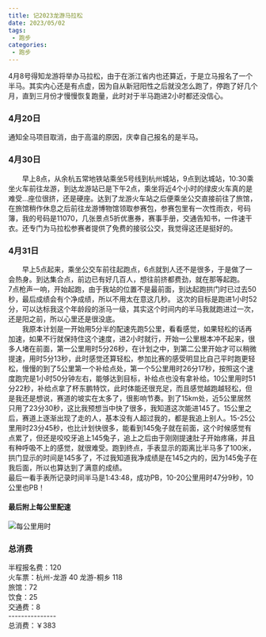 ```yaml
---
title: 记2023龙游马拉松
date: 2023/05/02
tags: 
 - 跑步
categories:
 - 跑步
---
```


4月8号得知龙游将举办马拉松，由于在浙江省内也还算近，于是立马报名了一个半马。其实内心还是有点虚，因为自从新冠阳性之后就没怎么跑了，停跑了好几个月，直到三月份才慢慢恢复跑量，此时对于半马跑进2小时都还没信心。
### 4月20日
通知全马项目取消，由于高温的原因，庆幸自己报名的是半马。
### 4月30日
&emsp;&emsp;早上8点，从余杭五常地铁站乘坐5号线到杭州城站，9点到达城站，10:30乘坐火车前往龙游，到达龙游站已是下午2点，乘坐将近4个小时的绿皮火车真的是难受...座位很挤，还是硬座。达到了龙游火车站之后便乘坐公交直接前往了旅馆，在旅馆稍作休息之后前往龙游博物馆领取参赛包，参赛包里有一次性雨衣，号码簿，我的号码是11070，几张景点5折优惠券，赛事手册，交通告知书，一件速干衣。还专门为马拉松参赛者提供了免费的接驳公交，我觉得这还是挺好的。
### 4月31日
&emsp;&emsp;早上5点起来，乘坐公交车前往起跑点，6点就到人还不是很多，于是做了一会热身。到达集合点，前边已有好几百人，想往前挤都费劲，就在那等起跑。\
7点枪声一响，开始起跑，由于我站的位置不是最前面，到达起跑拱门时已过去50秒，最后成绩会有个净成绩，所以不用太在意这几秒。
这次的目标是跑进1小时52分，可以达标我这个年龄段的浙马一级，其实这个时间内的半马我就跑进过一次，还是阳之前，所以心里还是很没底。\
&emsp;&emsp;我原本计划是一开始用5分半的配速先跑5公里，看看感觉，如果轻松的话再加速，如果不行就保持住这个速度，进2小时就行，开始一公里根本冲不起来，很多人堵在前面，第一公里用时5分26秒，在计划之中，到第二公里开始才可以稍微提速，用时5分13秒，此时感觉还算轻松，参加比赛的感受明显比自己平时跑更轻松，慢慢的到了5公里第一个补给点处，第一个5公里用时26分17秒，按照这个速度跑完是1小时50分钟左右，能够达到目标，补给点也没有拿补给。10公里用时51分22秒，补给点拿了杯东鹏特饮，此时体能还很充足，而且感觉越跑越轻松，但是我还是想说，赛道的坡实在太多了，很影响节奏。到了15km处，近5公里居然只用了23分30秒，这比我预想当中快了很多，我知道这次能进145了。15公里之后，赛道上逐渐出现了走的人，基本没有人超过我的，都是我追上别人。15-25公里用时23分45秒，也比计划快很多，能看到145兔子就在前面，这个时候感觉有点累了，但还是咬咬牙追上145兔子，追上之后由于刚刚提速肚子开始疼痛，并且有种呼吸不上的感觉，就很难受。跑到终点，手表显示的距离比半马多了100米，拱门显示的时间是145多了，不过我知道我净成绩是在145之内的，因为145兔子在我后面，所以也算达到了满意的成绩。\
最后一看手表所记录时间半马是1:43:48，成功PB，10-20公里用时47分9秒，10公里也PB！
#### 最后附上每公里配速
![每公里用时](/img/1.png)

### 总消费
半程报名费：120 \
火车票：杭州-龙游 40  龙游-桐乡 118 \
旅馆：72 \
饮食：25 \
交通费：8 \
---------------\
总消费：￥383